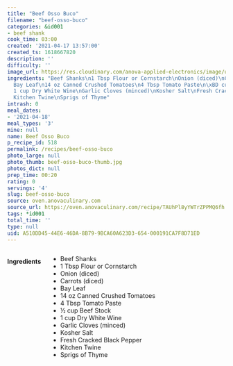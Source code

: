 ```yaml
---
title: "Beef Osso Buco"
filename: "beef-osso-buco"
categories: &id001
- beef shank
cook_time: 03:00
created: '2021-04-17 13:57:00'
created_ts: 1618667820
description: ''
difficulty: ''
image_url: https://res.cloudinary.com/anova-applied-electronics/image/upload/w_517,h_327,c_fit,f_auto,q_auto,dpr_2.0,/v1610818400/mobileProduction/bog1wbcnl4jklqpcfvmp.jpg
ingredients: "Beef Shanks\n1 Tbsp Flour or Cornstarch\nOnion (diced)\nCarrots (diced)\n\
  Bay Leaf\n14 oz Canned Crushed Tomatoes\n4 Tbsp Tomato Paste\n\xBD cup Beef Stock\n\
  1 cup Dry White Wine\nGarlic Cloves (minced)\nKosher Salt\nFresh Cracked Black Pepper\n\
  Kitchen Twine\nSprigs of Thyme"
intrash: 0
meal_dates:
- '2021-04-18'
meal_types: '3'
mine: null
name: Beef Osso Buco
p_recipe_id: 518
permalink: /recipes/beef-osso-buco
photo_large: null
photo_thumb: beef-osso-buco-thumb.jpg
photos_dict: null
prep_time: 00:20
rating: 0
servings: '4'
slug: beef-osso-buco
source: oven.anovaculinary.com
source_url: https://oven.anovaculinary.com/recipe/TAUhPl8yYWTrZPPMQ6fh
tags: *id001
total_time: ''
type: null
uid: A510DD45-44E6-46DA-8B79-9BCA60A623D3-654-000191CA7F8D71ED
---
```

<div class="large-8 medium-7 columns" id="writeup">	</div><!-- #writeup -->
</div><!-- #row-one -->
<div class="row" id="row-two">	<div class="medium-4 small-5 columns" id="ingredients"><h4>Ingredients</h4><div class="box box-ingredients content"><ul>
<li>Beef Shanks</li>
<li>1 Tbsp Flour or Cornstarch</li>
<li>Onion (diced)</li>
<li>Carrots (diced)</li>
<li>Bay Leaf</li>
<li>14 oz Canned Crushed Tomatoes</li>
<li>4 Tbsp Tomato Paste</li>
<li>½ cup Beef Stock</li>
<li>1 cup Dry White Wine</li>
<li>Garlic Cloves (minced)</li>
<li>Kosher Salt</li>
<li>Fresh Cracked Black Pepper</li>
<li>Kitchen Twine</li>
<li>Sprigs of Thyme</li>
</ul>
</div>	</div>	<div class="medium-6 small-7 columns" id="directions">	</div>